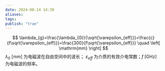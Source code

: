 ```yaml
---
date: 2024-08-14 14:39
aliases: 
tags: 
publish: "true"
---
```

$$
\lambda_{g}=\frac{\lambda_{0}}{\sqrt{\varepsilon_{eff}}}=\frac{c}{f\sqrt{\varepsilon_{eff}}}=\frac{300}{f\sqrt{\varepsilon_{eff}}} \quad \left[ \mathrm{mm} \right]
$$
$\lambda_{0}~ \left[ \mathrm{mm} \right]$ 为电磁波在自由空间中的波长； $\varepsilon_{eff}$ 为介质的有效介电常数；$f~ \left[ \mathrm{GHz} \right]$ 为电磁波的频率。
